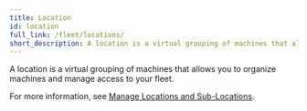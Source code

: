 ```yaml
---
title: Location
id: location
full_link: /fleet/locations/
short_description: A location is a virtual grouping of machines that allows you to organize machines and manage access to your fleet.
---
```


A location is a virtual grouping of machines that allows you to organize machines and manage access to your fleet.

For more information, see [Manage Locations and Sub-Locations](/fleet/locations/).
